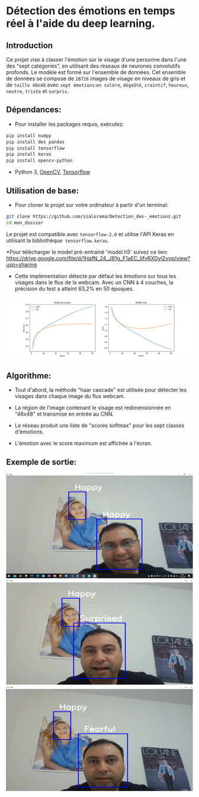 # Détection des émotions en temps réel à l'aide du deep learning.

## Introduction

Ce projet vise à classer l'émotion sur le visage d'une personne dans l'une des "sept catégories", en utilisant des réseaux de neurones convolutifs profonds.
Le modèle est formé sur l'ensemble de données. Cet ensemble de données se compose de ```28716``` images de visage en niveaux de gris et de ```taille 48x48``` avec ```sept émotions```:```en colère```, ```dégoûté```, ```craintif```, ```heureux```, ```neutre```, ```triste``` et ```surpris```.

## Dépendances:

* Pour installer les packages requis, exécutez:
```bash
pip install numpy
pip install des pandas
pip install tensorflow
pip install keras
pip install opencv-python
```
* Python 3, [OpenCV](https://opencv.org/), [Tensorflow](https://www.tensorflow.org/)


## Utilisation de base:

* Pour cloner le projet sur votre ordinateur à partir d'un terminal:
```bash
git clone https://github.com/sialorama/Detection_des-_emotions.git
cd mon_dossier
```

Le projet est compatible avec `tensorflow-2.0` et utilise l'API Keras en utilisant la bibliothèque` tensorflow.keras`.

*Pour télécharger le model pré-entrainé 'model.h5' suivez ce lien:
https://drive.google.com/file/d/1HafN_24_J81g_F1aEC_IifvRXDyl2vvp/view?usp=sharing


* Cette implémentation détecte par défaut les émotions sur tous les visages dans le flux de la webcam. Avec un CNN à 4 couches, la précision du test a atteint 63,2% en 50 époques.

![Accuracy plot](plot.png)


## Algorithme:

* Tout d'abord, la méthode "haar cascade" est utilisée pour détecter les visages dans chaque image du flux webcam.

* La région de l'image contenant le visage est redimensionnée en "48x48" et transmise en entrée au CNN.

* Le réseau produit une liste de "scores softmax" pour les sept classes d'émotions.

* L'émotion avec le score maximum est affichée à l'écran.

## Exemple de sortie:

![happy](images/happy.png)
![surprised](images/surprised.png)
![fearful](images/fearful.png)
